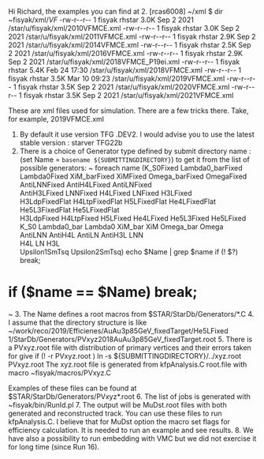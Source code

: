 Hi Richard, the examples you can find at 
2. [rcas6008] ~/xml $ dir ~fisyak/xml/*VF*
-rw-r--r-- 1 fisyak rhstar 3.0K Sep  2  2021 /star/u/fisyak/xml/2010VFMCE.xml
-rw-r--r-- 1 fisyak rhstar 3.0K Sep  2  2021 /star/u/fisyak/xml/2011VFMCE.xml
-rw-r--r-- 1 fisyak rhstar 2.9K Sep  2  2021 /star/u/fisyak/xml/2014VFMCE.xml
-rw-r--r-- 1 fisyak rhstar 2.5K Sep  2  2021 /star/u/fisyak/xml/2016VFMCE.xml
-rw-r--r-- 1 fisyak rhstar 2.9K Sep  2  2021 /star/u/fisyak/xml/2018VFMCE_P19ei.xml
-rw-r--r-- 1 fisyak rhstar 5.4K Feb 24 17:30 /star/u/fisyak/xml/2018VFMCE.xml
-rw-r--r-- 1 fisyak rhstar 3.5K Mar 10 09:23 /star/u/fisyak/xml/2019VFMCE.xml
-rw-r--r-- 1 fisyak rhstar 3.5K Sep  2  2021 /star/u/fisyak/xml/2020VFMCE.xml
-rw-r--r-- 1 fisyak rhstar 3.5K Sep  2  2021 /star/u/fisyak/xml/2021VFMCE.xml

These are xml files used for simulation. There are a few tricks there.
Take, for example, 2019VFMCE.xml
1.	By default it use version TFG .DEV2.  I would advise you to use the latest stable version : starver TFG22b 
2.	There is a choice of Generator type defined by submit directory name :   (set Name = `basename ${SUBMITTINGDIRECTORY}`) to get it from the 
list of possible generators:
~ 
  foreach name (K_S0Fixed  Lambda0_barFixed Lambda0Fixed XiM_barFixed XiMFixed  Omega_barFixed OmegaFixed \
                AntiLNNFixed AntiH4LFixed AntiLNFixed \
                AntiH3LFixed LNNFixed H4LFixed LNFixed H3LFixed \
                H3LdpFixedFlat  H4LtpFixedFlat  H5LFixedFlat  He4LFixedFlat  He5L3FixedFlat  He5LFixedFlat \
                H3LdpFixed  H4LtpFixed  H5LFixed  He4LFixed  He5L3Fixed  He5LFixed \
                K_S0       Lambda0_bar      Lambda0      XiM_bar      XiM       Omega_bar      Omega     \
                AntiLNN      AntiH4L      AntiLN      AntiH3L      LNN \
                H4L      LN      H3L \
                Upsilon1SmTsq Upsilon2SmTsq) 
    echo $Name | grep $name
    if (! $?) break;
#    if ($name == $Name) break;
~
3.	The Name defines a root macros from  $STAR/StarDb/Generators/*.C 
4.	I assume that the directory structure is like  ~/work/reco/2019/Efficienes/AuAu3p85GeV_fixedTarget/He5LFixed 
1/StarDb/Generators/PVxyz2018AuAu3p85GeV_fixedTarget.root
5.	There is a  PVxyz.root  file with distribution of primary vertices and their errors taken for give
if (! -r PVxyz.root ) ln -s ${SUBMITTINGDIRECTORY}/../xyz.root PVxyz.root
The xyz.root file is generated from kfpAnalysis.C root.file with macro ~fisyak/macros/PVxyz.C

Examples of these files can be found at $STAR/StarDb/Generators/PVxyz*.root
6.	The list of jobs is generated with ~fisyak/bin/RunId.pl
7.	The output will be MuDst.root files with both generated and reconstructed track. You can use these files to run kfpAnalysis.C.
I believe that for MuDst option the macro set flags for efficiency calculation. It is needed to run an example and see results.
8.	We have also a possibility to run embedding with VMC but we did not exercise it for long time (since Run 16). 
